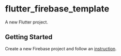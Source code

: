 # flutter_firebase_template

A new Flutter project.

## Getting Started

Create a new Firebase project and follow an [instruction](https://firebase.flutter.dev/).
